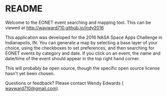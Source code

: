 # README

Welcome to the EONET event searching and mapping tool.
This can be viewed at http://wayward710.github.io/indy2016


This application was developed for the 2016 NASA Space Apps Challenge in Indianapolis, IN.
You can generate a map by selecting a base layer of your choice, using the checkboxes to
set preferences, and then searching for EONET events by category and date. If you click on an
event, the name and date/time of the event should appear in the top right hand corner.

This will probably be open source, though the specific open source license hasn't yet been chosen.

Questions or feedback? Please contact Wendy Edwards ( wayward710@gmail.com).
